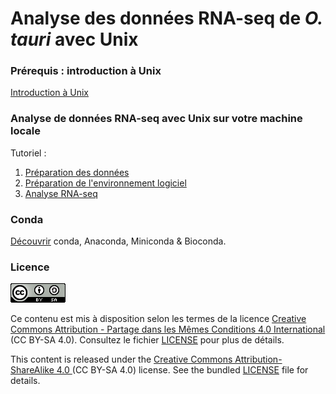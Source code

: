 # Analyse des données RNA-seq de *O. tauri* avec Unix

### Prérequis : introduction à Unix

[Introduction à Unix](https://omics-school.github.io/unix-tutorial/)

### Analyse de données RNA-seq avec Unix sur votre machine locale

Tutoriel :

1. [Préparation des données](1_preparation_donnees.md)
2. [Préparation de l'environnement logiciel](2_preparation_env_logiciel.md)
3. [Analyse RNA-seq](3_analyse_RNA-seq.md)


<!--
### Analyse de données RNA-seq avec Unix sur un cluster de calcul

Nous utiliserons le cluster de calcul de l'[Institut Français de Bioinformatique](https://www.france-bioinformatique.fr/cluster-ifb-core/) (IFB).

[Diapo](diapo_cluster) / [Tutoriel](cluster_IFB.md)

-->

### Conda

[Découvrir](conda.md) conda, Anaconda, Miniconda & Bioconda.


### Licence

![](img/CC-BY-SA.png)

Ce contenu est mis à disposition selon les termes de la licence [Creative Commons Attribution - Partage dans les Mêmes Conditions 4.0 International](https://creativecommons.org/licenses/by-sa/4.0/deed.fr) (CC BY-SA 4.0). Consultez le fichier [LICENSE](LICENSE) pour plus de détails.

This content is released under the [Creative Commons Attribution-ShareAlike 4.0 ](https://creativecommons.org/licenses/by-sa/4.0/deed.en) (CC BY-SA 4.0) license. See the bundled [LICENSE](LICENSE) file for details.

